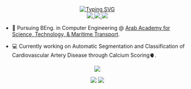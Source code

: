 <p align="center">
  <a href="https://github.com/YehiaShaarawy">
  <img src="https://readme-typing-svg.demolab.com?font=Georgia&center=true&size=21&duration=2000&pause=100&multiline=true&width=500&height=80&lines=Yehia+Shaarawy;BEng.+Student+%7C+Software+Engineer;AI+%7C+Computer+Vision" alt="Typing SVG" /> </a>
<br/>
  <a href="mailto:yehiamostafa8@gmail.com">
      <img src="https://img.shields.io/badge/-Email-b22222?style=flat-square&logo=gmail&logoColor=white">
  </a>
  <a href="https://www.linkedin.com/in/yehiasharawy/">
    <img src="https://img.shields.io/badge/Linkedin-0181FF?style=flat-square&logo=linkedin"">
  </a>
  <a href="https://www.kaggle.com/yehiashaarawy">
    <img src="https://img.shields.io/badge/Kaggle-1b1d21?style=flat-square&logo=kaggle"">
  </a>
</p>

* 📖 Pursuing BEng. in Computer Engineering @ [Arab Academy for Science, Technology, & Maritime Transport](https://aast.edu/en/index.php). 

* 💻 Currently working on Automatic Segmentation and Classification of Cardiovascular Artery Disease through Calcium Scoring🫀.

<div align="center">
  
![](http://github-profile-summary-cards.vercel.app/api/cards/profile-details?username=YehiaShaarawy&theme=transparent) 

![](http://github-profile-summary-cards.vercel.app/api/cards/repos-per-language?username=YehiaShaarawy&theme=transparent) 
![](http://github-profile-summary-cards.vercel.app/api/cards/most-commit-language?username=YehiaShaarawy&theme=transparent)
</div>
